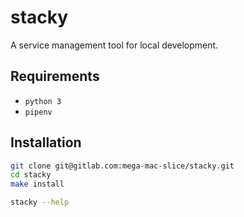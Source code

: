# stacky
A service management tool for local development.

## Requirements
- `python 3`
- `pipenv`

## Installation
```bash
git clone git@gitlab.com:mega-mac-slice/stacky.git
cd stacky
make install

stacky --help
```
